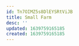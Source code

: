 ```yaml
---
id: Tn7OIMZ5s8DlEYSRtViJB
title: Small Farm
desc: ''
updated: 1639759165185
created: 1639759165185
---
```


